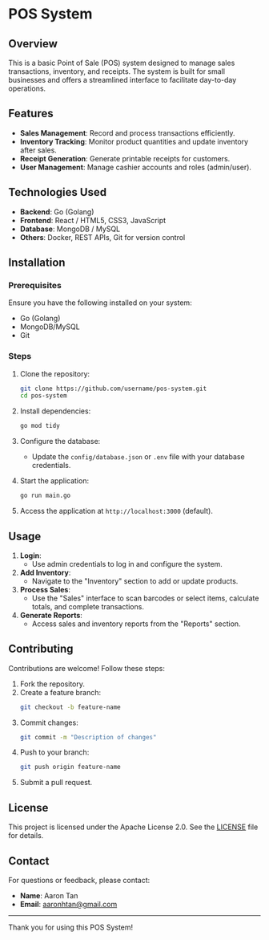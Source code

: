 # POS System

## Overview
This is a basic Point of Sale (POS) system designed to manage sales transactions, inventory, and receipts. The system is built for small businesses and offers a streamlined interface to facilitate day-to-day operations.

## Features
- **Sales Management**: Record and process transactions efficiently.
- **Inventory Tracking**: Monitor product quantities and update inventory after sales.
- **Receipt Generation**: Generate printable receipts for customers.
- **User Management**: Manage cashier accounts and roles (admin/user).

## Technologies Used
- **Backend**: Go (Golang)
- **Frontend**: React / HTML5, CSS3, JavaScript
- **Database**: MongoDB / MySQL
- **Others**: Docker, REST APIs, Git for version control

## Installation

### Prerequisites
Ensure you have the following installed on your system:
- Go (Golang)
- MongoDB/MySQL
- Git

### Steps
1. Clone the repository:
   ```bash
   git clone https://github.com/username/pos-system.git
   cd pos-system
   ```
2. Install dependencies:
   ```bash
   go mod tidy
   ```
3. Configure the database:
    - Update the `config/database.json` or `.env` file with your database credentials.

4. Start the application:
   ```bash
   go run main.go
   ```
5. Access the application at `http://localhost:3000` (default).

## Usage

1. **Login**:
    - Use admin credentials to log in and configure the system.
2. **Add Inventory**:
    - Navigate to the "Inventory" section to add or update products.
3. **Process Sales**:
    - Use the "Sales" interface to scan barcodes or select items, calculate totals, and complete transactions.
4. **Generate Reports**:
    - Access sales and inventory reports from the "Reports" section.

## Contributing
Contributions are welcome! Follow these steps:
1. Fork the repository.
2. Create a feature branch:
   ```bash
   git checkout -b feature-name
   ```
3. Commit changes:
   ```bash
   git commit -m "Description of changes"
   ```
4. Push to your branch:
   ```bash
   git push origin feature-name
   ```
5. Submit a pull request.

## License
This project is licensed under the Apache License 2.0. See the [LICENSE](LICENSE) file for details.

## Contact
For questions or feedback, please contact:
- **Name**: Aaron Tan
- **Email**: aaronhtan@gmail.com

---

Thank you for using this POS System!
